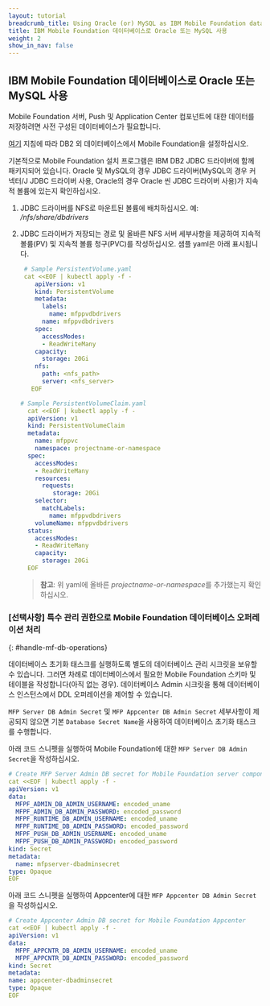 ```yaml
---
layout: tutorial
breadcrumb_title: Using Oracle (or) MySQL as IBM Mobile Foundation database
title: IBM Mobile Foundation 데이터베이스로 Oracle 또는 MySQL 사용
weight: 2
show_in_nav: false
---
```

<!-- NLS_CHARSET=UTF-8 -->
## IBM Mobile Foundation 데이터베이스로 Oracle 또는 MySQL 사용

Mobile Foundation 서버, Push 및 Application Center 컴포넌트에 대한 데이터를 저장하려면 사전 구성된 데이터베이스가 필요합니다.

[여기](https://mobilefirstplatform.ibmcloud.com/tutorials/en/foundation/8.0/installation-configuration/production/prod-env/databases/#mysql-database-and-user-requirements) 지침에 따라 DB2 외 데이터베이스에서 Mobile Foundation을 설정하십시오.

기본적으로 Mobile Foundation 설치 프로그램은 IBM DB2 JDBC 드라이버에 함께 패키지되어 있습니다. Oracle 및 MySQL의 경우 JDBC 드라이버(MySQL의 경우 커넥터/J JDBC 드라이버 사용, Oracle의 경우 Oracle 씬 JDBC 드라이버 사용)가 지속적 볼륨에 있는지 확인하십시오.

1. JDBC 드라이버를 NFS로 마운트된 볼륨에 배치하십시오. 예: */nfs/share/dbdrivers*

2. JDBC 드라이버가 저장되는 경로 및 올바른 NFS 서버 세부사항을 제공하여 지속적 볼륨(PV) 및 지속적 볼륨 청구(PVC)를 작성하십시오. 샘플 yaml은 아래 표시됩니다.

    ```yaml
     # Sample PersistentVolume.yaml
     cat <<EOF | kubectl apply -f -
        apiVersion: v1
        kind: PersistentVolume
        metadata:
          labels:
            name: mfppvdbdrivers
          name: mfppvdbdrivers
        spec:
          accessModes:
          - ReadWriteMany
        capacity:
          storage: 20Gi
        nfs:
          path: <nfs_path>
          server: <nfs_server>
       EOF
    ```

    ```yaml
    # Sample PersistentVolumeClaim.yaml
      cat <<EOF | kubectl apply -f -
      apiVersion: v1
      kind: PersistentVolumeClaim
      metadata:
        name: mfppvc
        namespace: projectname-or-namespace
      spec:
        accessModes:
        - ReadWriteMany
        resources:
          requests:
             storage: 20Gi
        selector:
          matchLabels:
            name: mfppvdbdrivers
        volumeName: mfppvdbdrivers
      status:
        accessModes:
        - ReadWriteMany
        capacity:
          storage: 20Gi
      EOF
    ```   

    > **참고**: 위 yaml에 올바른 *projectname-or-namespace*를 추가했는지 확인하십시오.

### [선택사항] 특수 관리 권한으로 Mobile Foundation 데이터베이스 오퍼레이션 처리
{: #handle-mf-db-operations}

데이터베이스 초기화 태스크를 실행하도록 별도의 데이터베이스 관리 시크릿을 보유할 수 있습니다. 그러면 차례로 데이터베이스에서 필요한 Mobile Foundation 스키마 및 테이블을 작성합니다(아직 없는 경우). 데이터베이스 Admin 시크릿을 통해 데이터베이스 인스턴스에서 DDL 오퍼레이션을 제어할 수 있습니다.

`MFP Server DB Admin Secret` 및 `MFP Appcenter DB Admin Secret` 세부사항이 제공되지 않으면 기본 `Database Secret Name`을 사용하여 데이터베이스 초기화 태스크를 수행합니다.

아래 코드 스니펫을 실행하여 Mobile Foundation에 대한 `MFP Server DB Admin Secret`을 작성하십시오.

```yaml
# Create MFP Server Admin DB secret for Mobile Foundation server component
cat <<EOF | kubectl apply -f -
apiVersion: v1
data:
  MFPF_ADMIN_DB_ADMIN_USERNAME: encoded_uname
  MFPF_ADMIN_DB_ADMIN_PASSWORD: encoded_password
  MFPF_RUNTIME_DB_ADMIN_USERNAME: encoded_uname
  MFPF_RUNTIME_DB_ADMIN_PASSWORD: encoded_password
  MFPF_PUSH_DB_ADMIN_USERNAME: encoded_uname
  MFPF_PUSH_DB_ADMIN_PASSWORD: encoded_password
kind: Secret
metadata:
  name: mfpserver-dbadminsecret
type: Opaque
EOF
```

아래 코드 스니펫을 실행하여 Appcenter에 대한 `MFP Appcenter DB Admin Secret`을 작성하십시오.

```yaml
# Create Appcenter Admin DB secret for Mobile Foundation Appcenter
cat <<EOF | kubectl apply -f -
apiVersion: v1
data:
  MFPF_APPCNTR_DB_ADMIN_USERNAME: encoded_uname
  MFPF_APPCNTR_DB_ADMIN_PASSWORD: encoded_password
kind: Secret
metadata:
name: appcenter-dbadminsecret
type: Opaque
EOF
```
